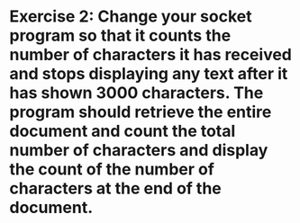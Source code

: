 # Exercise 2: Change your socket program so that it counts the number of characters it has received and stops displaying any text after it has shown 3000 characters. The program should retrieve the entire document and count the total number of characters and display the count of the number of characters at the end of the document.